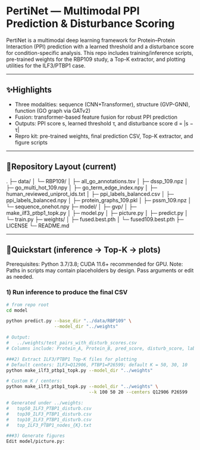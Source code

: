 # PertiNet — Multimodal PPI Prediction & Disturbance Scoring

PertiNet is a multimodal deep learning framework for Protein–Protein Interaction (PPI) prediction with a learned threshold and a disturbance score for condition-specific analysis.
This repo includes training/inference scripts, pre-trained weights for the RBP109 study, a Top-K extractor, and plotting utilities for the ILF3/PTBP1 case.

---

## ✨Highlights

- Three modalities: sequence (CNN+Transformer), structure (GVP-GNN), function (GO graph via GATv2)
- Fusion: transformer-based feature fusion for robust PPI prediction
- Outputs: PPI score s, learned threshold τ, and disturbance score d = |s − τ|
- Repro kit: pre-trained weights, final prediction CSV, Top-K extractor, and figure scripts

---

## 📁Repository Layout (current)
.
├─ data/
│ └─ RBP109/
│ ├─ all_go_annotations.tsv
│ ├─ dssp_109.npz
│ ├─ go_multi_hot_109.npy
│ ├─ go_term_edge_index.npy
│ ├─ human_reviewed_uniprot_ids.txt
│ ├─ ppi_labels_balanced.csv
│ ├─ ppi_labels_balanced.npy
│ ├─ protein_graphs_109.pkl
│ ├─ pssm_109.npz
│ └─ sequence_onehot.npy
├─ model/
│ ├─ gvp/
│ ├─ make_ilf3_ptbp1_topk.py
│ ├─ model.py
│ ├─ picture.py
│ ├─ predict.py
│ └─ train.py
├─ weights/
│ ├─ fused.best.pth
│ └─ fused109.best.pth
├─ LICENSE
└─ README.md

---

## 🚀Quickstart (inference → Top-K → plots)

Prerequisites: Python 3.7/3.8; CUDA 11.6+ recommended for GPU.
Note: Paths in scripts may contain placeholders by design. Pass arguments or edit as needed.

### 1) Run inference to produce the final CSV

```bash
# from repo root
cd model

python predict.py --base_dir "../data/RBP109" \
                  --model_dir "../weights"

# Output:
#   ../weights/test_pairs_with_disturb_scores.csv
# Columns include: Protein_A, Protein_B, pred_score, disturb_score, label, ...

###2) Extract ILF3/PTBP1 Top-K files for plotting
# Default centers: ILF3=Q12906, PTBP1=P26599; default K = 50, 30, 10
python make_ilf3_ptbp1_topk.py --model_dir "../weights"

# Custom K / centers:
python make_ilf3_ptbp1_topk.py --model_dir "../weights" \
                               --k 100 50 20 --centers Q12906 P26599

# Generated under ../weights:
#   top50_ILF3_PTBP1_disturb.csv
#   top30_ILF3_PTBP1_disturb.csv
#   top10_ILF3_PTBP1_disturb.csv
#   top_ILF3_PTBP1_nodes_{K}.txt

###3) Generate figures
Edit model/picture.py:

